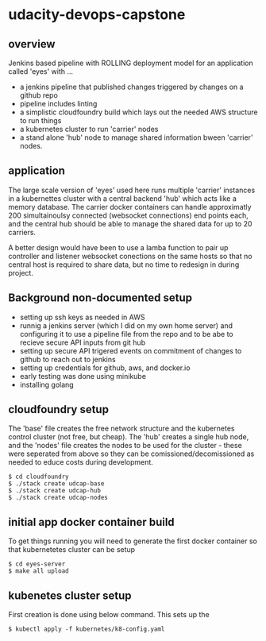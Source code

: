 # udacity-devops-capstone

## overview

Jenkins based pipeline with ROLLING deployment model for an application called 'eyes' with ...

- a jenkins pipeline that published changes triggered by changes on a github repo
- pipeline includes linting
- a simplistic cloudfoundry build which lays out the needed AWS structure to run things
- a kubernetes cluster to run 'carrier' nodes
- a stand alone 'hub' node to manage shared information bween 'carrier' nodes.

## application
The large scale version of 'eyes' used here runs multiple 'carrier' instances in a kubernettes cluster with a central backend 'hub' which acts like a memory database. The carrier docker containers can handle approximatly 200 simultainoulsy connected (websocket connections) end points each, and the central hub should be able to manage the shared data for up to 20 carriers.

A better design would have been to use a lamba function to pair up controller and listener websocket conections on the same hosts so that no central host is required to share data, but no time to redesign in during project.

## Background non-documented setup

- setting up ssh keys as needed in AWS
- runnig a jenkins server (which I did on my own home server) and configuring it to use a pipeline file from the repo and to be abe to recieve secure API inputs from git hub
- setting up secure API trigered events on commitment of changes to github to reach out to jenkins
- setting up credentials for github, aws, and docker.io 
- early testing was done using minikube
- installing golang

## cloudfoundry setup
The 'base' file creates the free network structure and the kubernetes control cluster (not free, but cheap). 
The 'hub' creates a single hub node, and the 'nodes' file creates the nodes to be used for the cluster - these were seperated from above so they can be comissioned/decomissioned as needed to educe costs during development.
```
$ cd cloudfoundry
$ ./stack create udcap-base
$ ./stack create udcap-hub
$ ./stack create udcap-nodes
```

## initial app docker container build
To get things running you will need to generate the first docker container so that kubernetetes cluster can be setup
```
$ cd eyes-server
$ make all upload
```

## kubenetes cluster setup
First creation is done using below command. This sets up the 
```
$ kubectl apply -f kubernetes/k8-config.yaml
```

